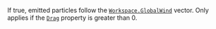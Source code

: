 If true, emitted particles follow the [`Workspace.GlobalWind`](https://create.roblox.com/docs/reference/engine/classes/Workspace#GlobalWind) vector.
Only applies if the [`Drag`](https://create.roblox.com/docs/reference/engine/classes/ParticleEmitter#Drag) property is greater
than 0.